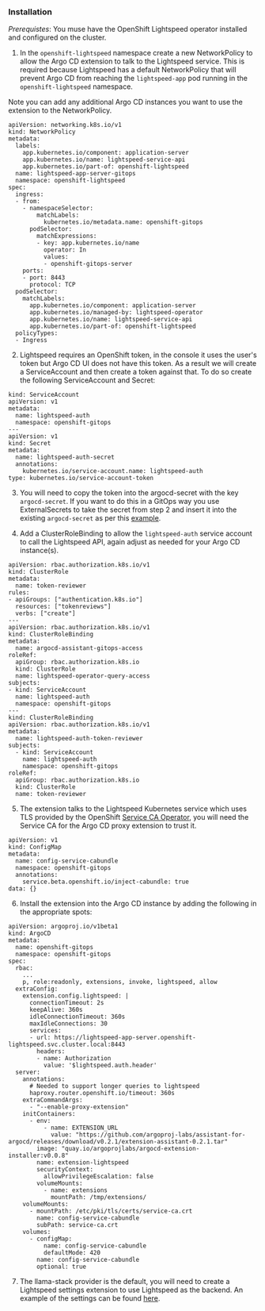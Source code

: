 ### Installation

*Prerequistes*: You muse have the OpenShift Lightspeed operator installed and configured on the cluster.

1. In the `openshift-lightspeed` namespace create a new NetworkPolicy to allow the Argo CD extension to talk
to the Lightspeed service. This is required because Lightspeed has a default NetworkPolicy that will
prevent Argo CD from reaching the `lightspeed-app` pod running in the `openshift-lightspeed` namespace.

Note you can add any additional Argo CD instances you want to use the extension to the NetworkPolicy.

```
apiVersion: networking.k8s.io/v1
kind: NetworkPolicy
metadata:
  labels:
    app.kubernetes.io/component: application-server
    app.kubernetes.io/name: lightspeed-service-api
    app.kubernetes.io/part-of: openshift-lightspeed
  name: lightspeed-app-server-gitops
  namespace: openshift-lightspeed
spec:
  ingress:
  - from:
    - namespaceSelector:
        matchLabels:
          kubernetes.io/metadata.name: openshift-gitops
      podSelector:
        matchExpressions:
        - key: app.kubernetes.io/name
          operator: In
          values:
          - openshift-gitops-server
    ports:
    - port: 8443
      protocol: TCP
  podSelector:
    matchLabels:
      app.kubernetes.io/component: application-server
      app.kubernetes.io/managed-by: lightspeed-operator
      app.kubernetes.io/name: lightspeed-service-api
      app.kubernetes.io/part-of: openshift-lightspeed
  policyTypes:
  - Ingress
```

2. Lightspeed requires an OpenShift token, in the console it uses the user's token but Argo CD UI does not have this token. As a result
we will create a ServiceAccount and then create a token against that. To do so create the following ServiceAccount and Secret:

```
kind: ServiceAccount
apiVersion: v1
metadata:
  name: lightspeed-auth
  namespace: openshift-gitops
---
apiVersion: v1
kind: Secret
metadata:
  name: lightspeed-auth-secret
  annotations:
    kubernetes.io/service-account.name: lightspeed-auth
type: kubernetes.io/service-account-token
```

3. You will need to copy the token into the argocd-secret with the key `argocd-secret`. If you want to do this
in a GitOps way you use ExternalSecrets to take the secret from step 2 and insert it into the
existing `argocd-secret` as per this [example](https://github.com/gnunn-gitops/acm-hub-bootstrap/blob/main/components/policies/gitops/base/manifests/gitops-lightspeed/base/lightspeed-external-secret.yaml).

4. Add a ClusterRoleBinding to allow the `lightspeed-auth` service account to call the Lightspeed API, again adjust as needed
for your Argo CD instance(s).

```
apiVersion: rbac.authorization.k8s.io/v1
kind: ClusterRole
metadata:
  name: token-reviewer
rules:
- apiGroups: ["authentication.k8s.io"]
  resources: ["tokenreviews"]
  verbs: ["create"]
---
apiVersion: rbac.authorization.k8s.io/v1
kind: ClusterRoleBinding
metadata:
  name: argocd-assistant-gitops-access
roleRef:
  apiGroup: rbac.authorization.k8s.io
  kind: ClusterRole
  name: lightspeed-operator-query-access
subjects:
- kind: ServiceAccount
  name: lightspeed-auth
  namespace: openshift-gitops
---
kind: ClusterRoleBinding
apiVersion: rbac.authorization.k8s.io/v1
metadata:
  name: lightspeed-auth-token-reviewer
subjects:
  - kind: ServiceAccount
    name: lightspeed-auth
    namespace: openshift-gitops
roleRef:
  apiGroup: rbac.authorization.k8s.io
  kind: ClusterRole
  name: token-reviewer
```

5. The extension talks to the Lightspeed Kubernetes service which uses TLS provided
by the OpenShift [Service CA Operator](https://docs.redhat.com/en/documentation/openshift_container_platform/4.19/html/security_and_compliance/certificate-types-and-descriptions#cert-types-service-ca-certificates),
you will need the Service CA for the Argo CD proxy extension to trust it.

```
apiVersion: v1
kind: ConfigMap
metadata:
  name: config-service-cabundle
  namespace: openshift-gitops
  annotations:
    service.beta.openshift.io/inject-cabundle: true
data: {}
```

6. Install the extension into the Argo CD instance by adding the following in the appropriate spots:

```
apiVersion: argoproj.io/v1beta1
kind: ArgoCD
metadata:
  name: openshift-gitops
  namespace: openshift-gitops
spec:
  rbac:
    ...
    p, role:readonly, extensions, invoke, lightspeed, allow
  extraConfig:
    extension.config.lightspeed: |
      connectionTimeout: 2s
      keepAlive: 360s
      idleConnectionTimeout: 360s
      maxIdleConnections: 30
      services:
      - url: https://lightspeed-app-server.openshift-lightspeed.svc.cluster.local:8443
        headers:
        - name: Authorization
          value: '$lightspeed.auth.header'
  server:
    annotations:
      # Needed to support longer queries to lightspeed
      haproxy.router.openshift.io/timeout: 360s
    extraCommandArgs:
      - "--enable-proxy-extension"
    initContainers:
      - env:
          - name: EXTENSION_URL
            value: "https://github.com/argoproj-labs/assistant-for-argocd/releases/download/v0.2.1/extension-assistant-0.2.1.tar"
        image: "quay.io/argoprojlabs/argocd-extension-installer:v0.0.8"
        name: extension-lightspeed
        securityContext:
          allowPrivilegeEscalation: false
        volumeMounts:
          - name: extensions
            mountPath: /tmp/extensions/
    volumeMounts:
      - mountPath: /etc/pki/tls/certs/service-ca.crt
        name: config-service-cabundle
        subPath: service-ca.crt
    volumes:
      - configMap:
          name: config-service-cabundle
          defaultMode: 420
        name: config-service-cabundle
        optional: true
```

7. The llama-stack provider is the default, you will need to create a Lightspeed settings extension to use Lightspeed as the backend. An example of the settings can be found [here](https://github.com/argoproj-labs/assistant-for-argocd/blob/main/examples/settings/lightspeed/extension-basic-settings.js).
